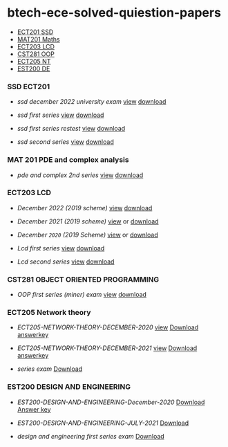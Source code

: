 # btech-ece-solved-quiestion-papers

- [ECT201 SSD](#ssd-ect201)
- [MAT201 Maths](#mat-201-pde-and-complex-analysis)
- [ECT203 LCD](#ect203-lcd)
- [CST281 OOP](#cst281-object-oriented-programming)
- [ECT205 NT](#ect205-network-theory)
- [EST200 DE](#est200-design-and-engineering)


### SSD ECT201

- *ssd december 2022 university exam*  [view](https://github.com/aruncs31s/btech-ece-solved-quiestion-papers/blob/main/ECT201-SSD/ssd%20december%202022%20sem%20exam.pdf)  [download](https://github.com/aruncs31s/btech-ece-solved-quiestion-papers/blob/main/ECT201-SSD/ssd%20december%202022%20sem%20exam.pdf?raw=true)

- *ssd first series*  [view](https://github.com/aruncs31s/btech-ece-solved-quiestion-papers/blob/main/ECT201-SSD/ssd%20first%20series.pdf) [download](https://github.com/aruncs31s/btech-ece-solved-quiestion-papers/blob/main/ECT201-SSD/ssd%20first%20series.pdf?raw=true)

- *ssd first series restest* [view](https://github.com/aruncs31s/btech-ece-solved-quiestion-papers/blob/main/ECT201-SSD/ssd%20first%20series%20retest.pdf)  [download](https://github.com/aruncs31s/btech-ece-solved-quiestion-papers/blob/main/ECT201-SSD/ssd%20first%20series%20retest.pdf?raw=true)
 
- *ssd second series*  [view](https://github.com/aruncs31s/btech-ece-solved-quiestion-papers/blob/main/ECT201-SSD/ssd%20second%20series.pdf)  [download](https://github.com/aruncs31s/btech-ece-solved-quiestion-papers/blob/main/ECT201-SSD/ssd%20second%20series.pdf?raw=true)



<!--- 
- *ssd december 2022 university exam*  [view](https://github.com/aruncs31s/btech-ece-solved-quiestion-papers/blob/main/ECT201-SSD/ssd%20december%202022%20sem%20exam.pdf)  [download](https://github.com/aruncs31s/btech-ece-solved-quiestion-papers/blob/main/ECT201-SSD/ssd%20december%202022%20sem%20exam.pdf?raw=true)

--->

### MAT 201 PDE and complex analysis

- *pde and complex 2nd series*  [view](https://github.com/aruncs31s/btech-ece-solved-quiestion-papers/raw/main/S3Maths-MAT201/pde%20and%20complex%202nd%20series.pdf)   [download](https://github.com/aruncs31s/btech-ece-solved-quiestion-papers/raw/main/S3Maths-MAT201/pde%20and%20complex%202nd%20series.pdf?raw=true)

### ECT203 LCD 
- *December 2022 (2019 scheme)* [view](https://github.com/aruncs31s/btech-ece-solved-quiestion-papers/blob/main/ECT203-LCD/2022%20december%20university%20exam.pdf)  [download](https://github.com/aruncs31s/btech-ece-solved-quiestion-papers/blob/main/ECT203-LCD/2022%20december%20university%20exam.pdf?raw=true)

- *December 2021 (2019 scheme)*  [view](https://github.com/aruncs31s/btech-ece-solved-quiestion-papers/blob/main/ECT203-LCD/ECT203-QP1.pdf)  or  [download](https://github.com/aruncs31s/btech-ece-solved-quiestion-papers/blob/main/ECT203-LCD/ECT203-QP1.pdf?raw=true)
- *December `2020` (2019 Scheme)*  [view](https://github.com/aruncs31s/btech-ece-solved-quiestion-papers/blob/main/ECT203-LCD/2020%20Dec.%20ECT203-A.pdf) or [download](https://github.com/aruncs31s/btech-ece-solved-quiestion-papers/blob/main/ECT203-LCD/2020%20Dec.%20ECT203-A.pdf?raw=true)

- *Lcd first series* [view](https://github.com/aruncs31s/btech-ece-solved-quiestion-papers/blob/main/ECT203-LCD/lcd%20first%20series.pdf)   [download](https://github.com/aruncs31s/btech-ece-solved-quiestion-papers/blob/main/ECT203-LCD/lcd%20first%20series.pdf?raw=true)

- *Lcd second series* [view](https://github.com/aruncs31s/btech-ece-solved-quiestion-papers/blob/main/ECT203-LCD/lcd%20second%20series.pdf)  [download](https://github.com/aruncs31s/btech-ece-solved-quiestion-papers/blob/main/ECT203-LCD/lcd%20second%20series.pdf?raw=true)



### CST281 OBJECT ORIENTED PROGRAMMING

- *OOP first series (miner) exam*  [view](https://github.com/aruncs31s/btech-ece-solved-quiestion-papers/blob/main/CST281-OOP/cst%20281%20object%20oriented%20programming.pdf)  [download](https://github.com/aruncs31s/btech-ece-solved-quiestion-papers/blob/main/CST281-OOP/cst%20281%20object%20oriented%20programming.pdf?raw=true)



### ECT205 Network theory 


- *ECT205-NETWORK-THEORY-DECEMBER-2020*  [view](https://github.com/aruncs31s/btech-ece-solved-quiestion-papers/blob/main/ECT205-NT/ECT205-NETWORK-THEORY-DECEMBER-2020.pdf) [Download](https://github.com/aruncs31s/btech-ece-solved-quiestion-papers/blob/main/ECT205-NT/ECT205-NETWORK-THEORY-DECEMBER-2020.pdf?raw=true)   [answerkey](https://github.com/aruncs31s/btech-ece-solved-quiestion-papers/blob/main/ECT205-NT/2020.pdf?raw=true)

- *ECT205-NETWORK-THEORY-DECEMBER-2021*  [view](https://github.com/aruncs31s/btech-ece-solved-quiestion-papers/blob/main/ECT205-NT/ECT205-NETWORK-THEORY-DECEMBER-2021.pdf)   [Download](https://github.com/aruncs31s/btech-ece-solved-quiestion-papers/blob/main/ECT205-NT/ECT205-NETWORK-THEORY-DECEMBER-2021.pdf?raw=true)  [answerkey](https://github.com/aruncs31s/btech-ece-solved-quiestion-papers/blob/main/ECT205-NT/2021.pdf?raw=true)              
- *series exam* [Download](https://github.com/aruncs31s/btech-ece-solved-quiestion-papers/blob/main/ECT205-NT/nt%20series%20exam.pdf?raw=true)


### EST200 DESIGN AND ENGINEERING

- *EST200-DESIGN-AND-ENGINEERING-December-2020*   [Download](https://github.com/aruncs31s/btech-ece-solved-quiestion-papers/raw/main/EST200%20DE/EST200-DESIGN-AND-ENGINEERING-December-2020.pdf)  [Answer key](https://github.com/aruncs31s/btech-ece-solved-quiestion-papers/raw/main/EST200%20DE/EST200%20DEC2020.pdf)

- *EST200-DESIGN-AND-ENGINEERING-JULY-2021*   [Download](https://github.com/aruncs31s/btech-ece-solved-quiestion-papers/raw/main/EST200%20DE/EST200-DESIGN-AND-ENGINEERING-JULY-2021.pdf)

- *design and engineering first series exam*   [Download](https://github.com/aruncs31s/btech-ece-solved-quiestion-papers/raw/main/EST200%20DE/design%20and%20engineering%20first%20series%20exam.pdf)





